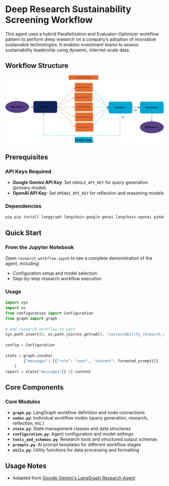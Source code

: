 # Deep Research Sustainability Screening Workflow
This agent uses a hybrid Parallelization and Evaluator–Optimizer workflow pattern to perform deep research on a company’s adoption of innovative sustainable technologies. It enables investment teams to assess sustainability leadership using dynamic, internet-scale data.

## Workflow Structure
![sustainability screening workflow](../assets/svgs/sustainability_screening.drawio.svg)

## Prerequisites

### API Keys Required
- **Google Gemini API Key**: Set `GOOGLE_API_KEY` for query generation (primary model)
- **OpenAI API Key**: Set `OPENAI_API_KEY` for reflection and reasoning models

### Dependencies
```bash
pip pip install langgraph langchain-google-genai langchain-openai pydantic python-dotenv langchain-core google-genai 
```

## Quick Start

### From the Jupyter Notebook

Open `research_workflow.ipynb` to see a complete demonstration of the agent, including:
- Configuration setup and model selection
- Step-by-step research workflow execution

### Usage

```python
import sys
import os
from configuration import Configuration
from graph import graph

# Add research_workflow to path
sys.path.insert(0, os.path.join(os.getcwd(), 'sustainability_research_workflow'))

config = Configuration

state = graph.invoke(
        {"messages": [{"role": "user", "content": formated_prompt}]}
    )
report = state["messages"][-1].content
```

## Core Components

### Core Modules

- **`graph.py`**: LangGraph workflow definition and node connections
- **`nodes.py`**: Individual workflow nodes (query generation, research, reflection, etc.)
- **`state.py`**: State management classes and data structures
- **`configuration.py`**: Agent configuration and model settings
- **`tools_and_schemas.py`**: Research tools and structured output schemas
- **`prompts.py`**: AI prompt templates for different workflow stages
- **`utils.py`**: Utility functions for data processing and formatting


## Usage Notes

- Adapted from [Google Gemini's LangGraph Research Agent](https://github.com/google-gemini/gemini-fullstack-langgraph-quickstart)

